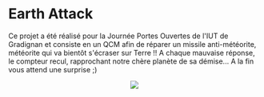 # Earth Attack

Ce projet a été réalisé pour la Journée Portes Ouvertes de l'IUT de Gradignan et consiste en un QCM afin de réparer un missile anti-météorite, météorite qui va bientôt s'écraser sur Terre !!
A chaque mauvaise réponse, le compteur recul, rapprochant notre chère planète de sa démise...
A la fin vous attend une surprise ;)

<div align="center">
  <img src="https://www.google.com/url?sa=i&url=https%3A%2F%2Ftenor.com%2Fview%2Fpixel-planet-moon-gif-4805931&psig=AOvVaw2OE011edVwsFzQv-UsT3HX&ust=1675263227467000&source=images&cd=vfe&ved=0CAwQjRxqGAoTCNjwjP-H8vwCFQAAAAAdAAAAABCxAQ">
</div>
